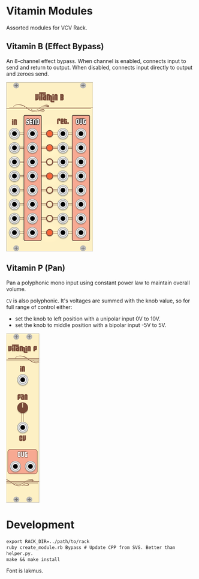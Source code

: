 # Vitamin Modules

Assorted modules for VCV Rack.

## Vitamin B (Effect Bypass)

An 8-channel effect bypass. When channel is enabled, connects input to send and
return to output. When disabled, connects input directly to output and zeroes
send.

![Vitamin B Screenshot](https://raw.githubusercontent.com/xaviershay/vcv-modules/master/images/vitamin-b.png)

## Vitamin P (Pan)

Pan a polyphonic mono input using constant power law to maintain overall
volume.

`CV` is also polyphonic. It's voltages are summed with the knob value, so for
full range of control either:

* set the knob to left position with a unipolar input 0V to 10V.
* set the knob to middle position with a bipolar input -5V to 5V.

![Vitamin P Screenshot](https://raw.githubusercontent.com/xaviershay/vcv-modules/master/images/vitamin-p.png)

# Development

    export RACK_DIR=../path/to/rack
    ruby create_module.rb Bypass # Update CPP from SVG. Better than helper.py.
    make && make install

Font is lakmus.
